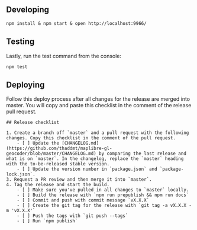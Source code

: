 ## Developing

    npm install & npm start & open http://localhost:9966/

## Testing

Lastly, run the test command from the console:

    npm test

## Deploying

Follow this deploy process after all changes for the release are merged into master. You will copy and paste this checklist in the comment of the release pull request.

```
## Release checklist

1. Create a branch off `master` and a pull request with the following changes. Copy this checklist in the comment of the pull request.
    - [ ] Update the [CHANGELOG.md](https://github.com/thaddmt/maplibre-gl-geocoder/blob/master/CHANGELOG.md) by comparing the last release and what is on `master`. In the changelog, replace the `master` heading with the to-be-released stable version.
    - [ ] Update the version number in `package.json` and `package-lock.json`.
3. Request a PR review and then merge it into `master`.
4. Tag the release and start the build.
    - [ ] Make sure you've pulled in all changes to `master` locally.
    - [ ] Build the release with `npm run prepublish && npm run docs`
    - [ ] Commit and push with commit message `vX.X.X`
    - [ ] Create the git tag for the release with `git tag -a vX.X.X -m 'vX.X.X'`
    - [ ] Push the tags with `git push --tags`
    - [ ] Run `npm publish`

```
